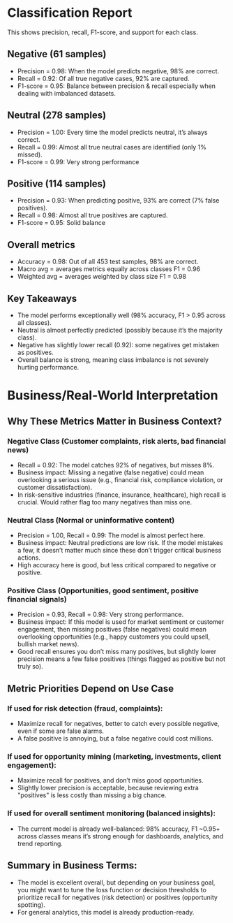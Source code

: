 # Classification Report
This shows precision, recall, F1-score, and support for each class.
## Negative (61 samples)
-	Precision = 0.98: When the model predicts negative, 98% are correct.
-	Recall = 0.92: Of all true negative cases, 92% are captured.
-	F1-score = 0.95: Balance between precision & recall especially when dealing with imbalanced datasets.
## Neutral (278 samples)
-	Precision = 1.00: Every time the model predicts neutral, it’s always correct.
-	Recall = 0.99: Almost all true neutral cases are identified (only 1% missed).
-	F1-score = 0.99: Very strong performance
## Positive (114 samples)
- Precision = 0.93: When predicting positive, 93% are correct (7% false positives).
-	Recall = 0.98: Almost all true positives are captured.
-	F1-score = 0.95: Solid balance
## Overall metrics
-	Accuracy = 0.98: Out of all 453 test samples, 98% are correct.
-	Macro avg = averages metrics equally across classes F1 = 0.96
-	Weighted avg = averages weighted by class size F1 = 0.98
## Key Takeaways
-	The model performs exceptionally well (98% accuracy, F1 > 0.95 across all classes).
-	Neutral is almost perfectly predicted (possibly because it’s the majority class).
-	Negative has slightly lower recall (0.92): some negatives get mistaken as positives.
-	Overall balance is strong, meaning class imbalance is not severely hurting performance.

# Business/Real-World Interpretation
## Why These Metrics Matter in Business Context?
### Negative Class (Customer complaints, risk alerts, bad financial news)
-	Recall = 0.92: The model catches 92% of negatives, but misses 8%.
-	Business impact: Missing a negative (false negative) could mean overlooking a serious issue (e.g., financial risk, compliance violation, or customer dissatisfaction).
-	In risk-sensitive industries (finance, insurance, healthcare), high recall is crucial. Would rather flag too many negatives than miss one.
### Neutral Class (Normal or uninformative content)
-	Precision = 1.00, Recall = 0.99: The model is almost perfect here.
-	Business impact: Neutral predictions are low risk. If the model mistakes a few, it doesn’t matter much since these don’t trigger critical business actions.
-	High accuracy here is good, but less critical compared to negative or positive.
### Positive Class (Opportunities, good sentiment, positive financial signals)
-	Precision = 0.93, Recall = 0.98: Very strong performance.
-	Business impact: If this model is used for market sentiment or customer engagement, then missing positives (false negatives) could mean overlooking opportunities (e.g., happy customers you could upsell, bullish market news).
-	Good recall ensures you don’t miss many positives, but slightly lower precision means a few false positives (things flagged as positive but not truly so).
## Metric Priorities Depend on Use Case
### If used for risk detection (fraud, complaints):
-	Maximize recall for negatives, better to catch every possible negative, even if some are false alarms.
-	A false positive is annoying, but a false negative could cost millions.
### If used for opportunity mining (marketing, investments, client engagement):
-	Maximize recall for positives, and don’t miss good opportunities.
-	Slightly lower precision is acceptable, because reviewing extra "positives" is less costly than missing a big chance.
### If used for overall sentiment monitoring (balanced insights):
-	The current model is already well-balanced: 98% accuracy, F1 ~0.95+ across classes means it’s strong enough for dashboards, analytics, and trend reporting.
## Summary in Business Terms:
-	The model is excellent overall, but depending on your business goal, you might want to tune the loss function or decision thresholds to prioritize recall for negatives (risk detection) or positives (opportunity spotting).
-	For general analytics, this model is already production-ready.

